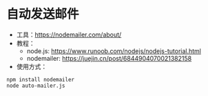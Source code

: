 # 自动发送邮件
- 工具：https://nodemailer.com/about/
- 教程：
  - node.js: https://www.runoob.com/nodejs/nodejs-tutorial.html
  - nodemailer: https://juejin.cn/post/6844904070021382158
- 使用方式：
```
npm install nodemailer
node auto-mailer.js
```